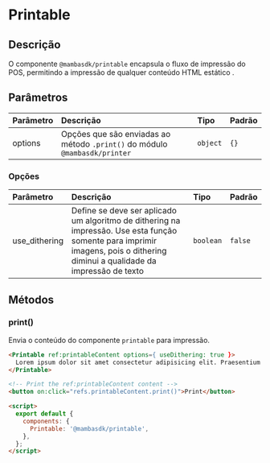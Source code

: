# Printable

## Descrição

O componente `@mambasdk/printable` encapsula o fluxo de impressão do POS, permitindo a impressão de qualquer conteúdo HTML estático .

<!-- @example ./example/Example.Html -->

## Parâmetros

| Parâmetro | Descrição                                            | Tipo            | Padrão    |
| :-------- | :--------------------------------------------------- | :-------------- | :-------- |
| options | Opções que são enviadas ao método `.print()` do módulo `@mambasdk/printer` | `object` | `{}` |

### Opções

| Parâmetro | Descrição           | Tipo            | Padrão    |
| :-------- | :------------------ | :-------------- | :-------- |
| use_dithering | Define se deve ser aplicado um algoritmo de dithering na impressão. Use esta função somente para imprimir imagens, pois o dithering diminui a qualidade da impressão de texto | `boolean` | `false` |

## Métodos

### print()

Envia o conteúdo do componente `printable` para impressão.

```html
<Printable ref:printableContent options={ useDithering: true }>
  Lorem ipsum dolor sit amet consectetur adipisicing elit. Praesentium esse possimus eaque harum, voluptatum optio hic. Dignissimos, molestias eligendi, cumque et eos iusto quasi mollitia fuga quam laudantium tempora aliquid?
</Printable>

<!-- Print the ref:printableContent content -->
<button on:click="refs.printableContent.print()">Print</button>

<script>
  export default {
    components: {
      Printable: '@mambasdk/printable',
    },
  };
</script>

```